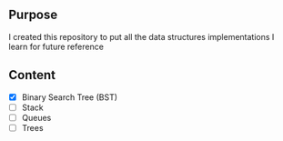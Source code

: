 ## Purpose
I created this repository to put all the data structures implementations I learn for future reference

## Content
- [x] Binary Search Tree (BST)
- [ ] Stack
- [ ] Queues
- [ ] Trees
